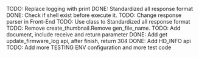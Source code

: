 TODO: Replace logging with print
DONE: Standardized all response format
DONE: Check if shell exist before execute it.
TODO: Change response parser in Front-End
TODO: Use class to Standardized all response format
TODO: Remove create_thumbnail.Remove gen_file_name.
TODO: Add document, include receive and return parameter
DONE: Add get update_firmware_log api, after finish, return 304
DONE: Add HD_INFO api
TODO: Add more TESTING ENV configuration and more test code